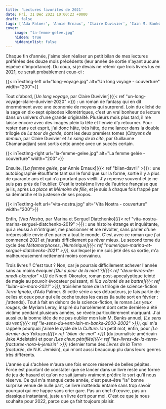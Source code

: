 ```yaml
---
title: 'Lectures favorites de 2021'
date: Fri, 31 Dec 2021 10:00:23 +0000
draft: false
tags: ['Ada Palmer', 'Annie Ernaux', 'Claire Duvivier', 'Iain M. Banks', 'Jake Adelstein', 'Les métamorphoses', 'Listes', 'Marina & Sergueï Diatchenko', 'Myriam Leroy', 'N.K. Jemisin', 'Nnedi Okorafor', 'Non-fiction', 'Roman', 'SFFF']
cover: 
    image: "la-femme-gelee.jpg"
    hidden: true
    hiddeninlist: false
---
```


Chaque fin d'année, j'aime bien réaliser un petit bilan de mes lectures préférées des douze mois précédents (leur année de sortie n'ayant aucune espèce d'importance). Du coup, si je devais ne retenir que trois livres lus en 2021, ce serait probablement ceux-ci :

{{< inTextImg-left url="long-voyage.jpg" alt="Un long voyage - couverture" width="200">}} 

Tout d'abord, [_Un long voyage_, par Claire Duvivier]({{< ref "un-long-voyage-claire-duvivier-2020" >}}) : un roman de fantasy qui en dit énormément avec une économie de moyens qui surprend. Loin du cliché de la saga en dix-sept épisodes kilométriques, c'est un vrai bonheur de lecture dans un univers d'une grande originalité. Plusieurs mois plus tard, il me laisse encore avec des images plein la tête et l'envie d'y retourner. Pour rester dans cet esprit, j'ai donc hâte, très hâte, de me lancer dans la double trilogie de _La tour de garde_, dont les deux premiers tomes (_Citoyens de demain_, par Claire Duvivier et _Le sang de la cité_, par Guillaume Chamanadjian) sont sortis cette année avec un succès certain.

{{< inTextImg-right url="la-femme-gelee.jpg" alt="La femme gelée - couverture" width="200">}} 

Ensuite, [_La femme gelée_, par Annie Ernaux]({{< ref "bilan-davril" >}}) : une autobiographie étouffante tant sur le fond que sur la forme, sortie il y a plus de quarante ans et qui n'a pourtant pas vieilli. J'y repense souvent et je ne suis pas près de l'oublier. C'est le troisième livre de l'autrice française que je lis, après _La place_ et _Mémoire de fille_, et je suis à chaque fois frappé par sa démarche et la justesse de ses propos.

{{< inTextImg-left url="vita-nostra.jpg" alt="Vita Nostra - couverture" width="200">}} 

Enfin, [_Vita Nostra_, par Marina et Sergueï Diatchenko]({{< ref "vita-nostra-marina-serguei-diatchenko-2019" >}}) : une histoire étrange et inquiétante, qui a réussi à m'intriguer, me passionner et me révolter, sans parler d'une irrépressible envie d'en parler à tout le monde. C'est avec ce roman que j'ai commencé 2021 et j'aurais difficilement pu rêver mieux. Le second tome du cycle des _Métamorphoses_, _[Numérique]({{< ref "numerique-marina-et-serguei-diatchenko-2021" >}})_, sur lequel je me suis jeté dès sa sortie, m'a malheureusement nettement moins convaincu.

Trois livres ? C'est tout ? Non, car je pourrais difficilement achever l'année sans au moins évoquer _[Qui a peur de la mort ?]({{< ref "deux-livres-de-nnedi-okorafor" >}})_ de Nnedi Okorafor, roman post-apocalyptique teinté de magie au pouvoir évocateur puissant, ni _[La volonté de se battre]({{< ref "bilan-de-mars-2021" >}})_, troisième tome de la trilogie de science-fiction _Terra Ignota_, d'Ada Palmer. Si cette série a ses détracteurs, je fais partie de celles et ceux pour qui elle coche toutes les cases (la suite sort en février : j'attends). Tout à fait en dehors de la science-fiction, le roman _Les yeux rouges_, de Myriam Leroy, inspiré du harcèlement dont cette dernière a été victime pendant plusieurs années, se révèle particulièrement marquant. J'ai aussi eu la bonne idée de ne pas oublier mon Iain M. Banks annuel, _[Le sens du vent]({{< ref "le-sens-du-vent-iain-m-banks-2000-2002" >}})_, qui m'a rappelé pourquoi j'aime le cycle de la _Culture_. Un petit mot, enfin, pour _[Le dernier des Yakuzas]({{< ref "bilan-de-mai" >}})_ (du journaliste américain Jake Adelstein) et pour _[Les cieux pétrifiés]({{< ref "les-livres-de-la-terre-fracturee-nora-k-jemisin" >}})_ (dernier tome des _Livres de la Terre fracturée_, de N.K. Jemisin), qui m'ont aussi beaucoup plu dans leurs genres très différents.

L'année qui s'achève m'aura une fois encore réservé de belles pépites. Force est pourtant de constater que se lancer dans un livre reste une forme de jeu de hasard et qu'on ne sait jamais vraiment prédire le sort qu'il nous réserve. Ce qui m'a manqué cette année, c'est peut-être "la" bonne surprise venue de nulle part, ce livre inattendu entamé sans trop savoir pourquoi qui me happe sans crier gare. Pas un chef d'œuvre, pas un classique instantané, juste un livre écrit pour moi. C'est ce que je nous souhaite pour 2022, parce que ça fait toujours plaisir.